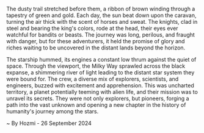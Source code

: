 
The dusty trail stretched before them, a ribbon of brown winding through a tapestry of green and gold.  Each day, the sun beat down upon the caravan, turning the air thick with the scent of horses and sweat.  The knights, clad in steel and bearing the king's colors, rode at the head, their eyes ever watchful for bandits or beasts. The journey was long, perilous, and fraught with danger, but for these adventurers, it held the promise of glory and riches waiting to be uncovered in the distant lands beyond the horizon.

The starship hummed, its engines a constant low thrum against the quiet of space. Through the viewport, the Milky Way sprawled across the black expanse, a shimmering river of light leading to the distant star system they were bound for.  The crew, a diverse mix of explorers, scientists, and engineers, buzzed with excitement and apprehension.  This was uncharted territory, a planet potentially teeming with alien life, and their mission was to unravel its secrets.  They were not only explorers, but pioneers, forging a path into the vast unknown and opening a new chapter in the history of humanity's journey among the stars. 

~ By Hozmi - 26 September 2024
